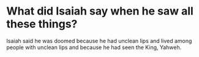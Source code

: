 # What did Isaiah say when he saw all these things?

Isaiah said he was doomed because he had unclean lips and lived among people with unclean lips and because he had seen the King, Yahweh.
